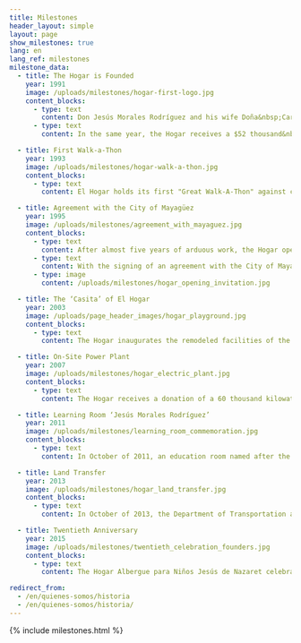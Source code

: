 ```yaml
---
title: Milestones
header_layout: simple
layout: page
show_milestones: true
lang: en
lang_ref: milestones
milestone_data:
  - title: The Hogar is Founded
    year: 1991
    image: /uploads/milestones/hogar-first-logo.jpg
    content_blocks:
      - type: text
        content: Don Jesús Morales Rodríguez and his wife Doña&nbsp;Carmen Cordero de Morales, together with a group of volunteers from the city of Mayagüez, found the Hogar Albergue para&nbsp;Niños&nbsp;Jesús de Nazaret (Hogar). The Hogar is incorporated as a non-profit organization with the State Department, under the number 21,066.
      - type: text
        content: In the same year, the Hogar receives a $52 thousand&nbsp;grant from the federal Housing and Urban Development agency (HUD). The capital grant was used to remodel the facility that four years later would become the first home shelter for child victims of abuse in Mayagüez, Puerto Rico.

  - title: First Walk-a-Thon
    year: 1993
    image: /uploads/milestones/hogar-walk-a-thon.jpg
    content_blocks:
      - type: text
        content: El Hogar holds its first "Great Walk-A-Thon" against child abuse with the sponsorship of the Allergan America Company. Mr. José Luis Díaz, President of Allergan America, delivers a check for $13,500 raised through the event. These funds were used to defray the costs required for the Hogar to begin operations in 1995.

  - title: Agreement with the City of Mayagüez
    year: 1995
    image: /uploads/milestones/agreement_with_mayaguez.jpg
    content_blocks:
      - type: text
        content: After almost five years of arduous work, the Hogar opens its doors in 1995 in the Cerro Las Mesas district of Mayagüez. Its mission is to offer a safe home, nutrition transportation, health services, education, recreation, social and psychological help to boys and girls who have been victims of abuse and removed from their homes by the Department of Family Services.
      - type: text
        content: With the signing of an agreement with the City of Mayagüez, the Hogar Albergue para Niños Jesús de Nazaret opens its doors to serve children removed from their homes by the Department of Family Services. Its inauguration culminates on a high note after almost five years of efforts by the founding committee, governmental agencies, sponsor companies and community volunteers from the city of Mayagüez and Puerto Rico
      - type: image
        content: /uploads/milestones/hogar_opening_invitation.jpg

  - title: The ‘Casita’ of El Hogar
    year: 2003
    image: /uploads/page_header_images/hogar_playground.jpg
    content_blocks:
      - type: text
        content: The Hogar inaugurates the remodeled facilities of the children's shelter. The ‘Casita’ now has a dispensary, new kitchen and laundry equipment, a new fence, remodeled administrative area, and new decor. The new facilities offer a cozy and safe environment for the children who live in the Hogar.

  - title: On-Site Power Plant
    year: 2007
    image: /uploads/milestones/hogar_electric_plant.jpg
    content_blocks:
      - type: text
        content: The Hogar receives a donation of a 60 thousand kilowatts electrical plant with the capacity to provide power for up to five days. The plant provides power to the Hogar during emergencies. The donation of the plant was possible thanks to the collaboration among the ‘Amor, Paz y Esperanza Para los Más Necesitados’, the City of Mayagüez, the JV Electric Company (who donated the installation of the plant), and several anonymous donors.

  - title: Learning Room ‘Jesús Morales Rodríguez’
    year: 2011
    image: /uploads/milestones/learning_room_commemoration.jpg
    content_blocks:
      - type: text
        content: In October of 2011, an education room named after the founder, Jesús Morales Rodríguez, is inaugurated at the Hogar. The remodeling of this room was a result of a project conceived by the Asociación de Damas Cívicas de Mayagüez to improve the institution's physical structure. The room's renovation includes a new design, the installation of new computer equipment, and the donation of educational materials the children can use for homework and learning activities.

  - title: Land Transfer
    year: 2013
    image: /uploads/milestones/hogar_land_transfer.jpg
    content_blocks:
      - type: text
        content: In October of 2013, the Department of Transportation and Public Works formally transfers, free of charge, the land and structure the institution occupies so that it may continue to offer shelter to children victims of abuse. The transfer was approved in 2012 by the Legislative Assembly through the Joint Resolution #W3-2012.

  - title: Twentieth Anniversary
    year: 2015
    image: /uploads/milestones/twentieth_celebration_founders.jpg
    content_blocks:
      - type: text
        content: The Hogar Albergue para Niños Jesús de Nazaret celebrates twenty years of providing love, services, and a better future to boys and girls from Puerto Rico who have been victims of neglect or abuse. The Hogar celebrates its anniversary by holding an Open House on Sunday May 3rd to thank all the entities, associations and individuals who have made its operation possible for the past two decades. The Open House festivities were dedicated to the Hogar's founders, Don Jesús y Doña Carmen Morales.

redirect_from:
  - /en/quienes-somos/historia
  - /en/quienes-somos/historia/
---
```

{% include milestones.html %}
